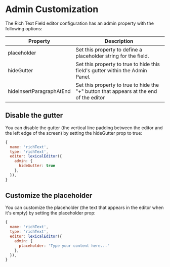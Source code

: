# Admin Customization

The Rich Text Field editor configuration has an admin property with the following options:

| Property                 | Description                                                                            |
| ------------------------ | -------------------------------------------------------------------------------------- |
| placeholder              | Set this property to define a placeholder string for the field.                        |
| hideGutter               | Set this property to true to hide this field's gutter within the Admin Panel.          |
| hideInsertParagraphAtEnd | Set this property to true to hide the "+" button that appears at the end of the editor |

## Disable the gutter

You can disable the gutter (the vertical line padding between the editor and the left edge of the screen) by setting the hideGutter prop to true:

```javascript
{
  name: 'richText',
  type: 'richText',
  editor: lexicalEditor({
    admin: {
      hideGutter: true
    },
  }),
}
```

## Customize the placeholder

You can customize the placeholder (the text that appears in the editor when it's empty) by setting the placeholder prop:

```javascript
{
  name: 'richText',
  type: 'richText',
  editor: lexicalEditor({
    admin: {
      placeholder: 'Type your content here...'
    },
  }),
}
```
